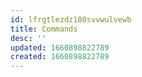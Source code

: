 ```yaml
---
id: lfrgtlezdz180svvwulvewb
title: Commands
desc: ''
updated: 1660898822789
created: 1660898822789
---
```

